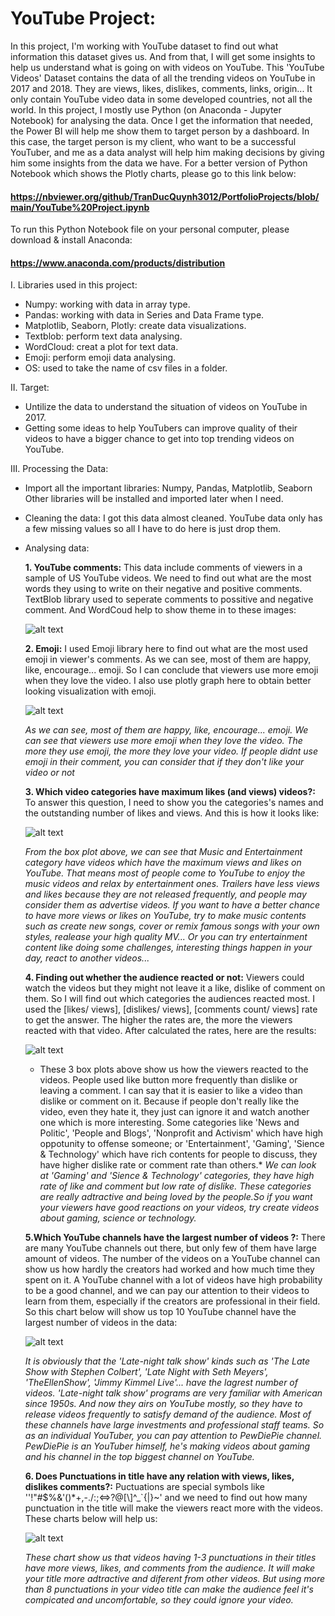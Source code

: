 # YouTube Project:
In this project, I'm working with YouTube dataset to find out what information this dataset gives us. And from that, I will get some insights to help us understand what is going on with videos on YouTube.
This 'YouTube Videos' Dataset contains the data of all the trending videos on YouTube in 2017 and 2018. They are views, likes, dislikes, comments, links, origin... It only contain YouTube video data in some developed countries, not all the world.
In this project, I mostly use Python (on Anaconda - Jupyter Notebook) for analysing the data. Once I get the information that needed, the Power BI will help me show them to target person by a dashboard. In this case, the target person is my client, who want to be a successful YouTuber, and me as a data analyst will help him making decisions by giving him some insights from the data we have.
For a better version of Python Notebook which shows the Plotly charts, please go to this link below:
#### https://nbviewer.org/github/TranDucQuynh3012/PortfolioProjects/blob/main/YouTube%20Project.ipynb
To run this Python Notebook file on your personal computer, please download & install Anaconda: 
#### https://www.anaconda.com/products/distribution

I. Libraries used in this project:
   - Numpy: working with data in array type.
   - Pandas: working with data in Series and Data Frame type.
   - Matplotlib, Seaborn, Plotly: create data visualizations.
   - Textblob: perform text data analysing.
   - WordCloud: creat a plot for text data.
   - Emoji: perform emoji data analysing.
   - OS: used to take the name of csv files in a folder.

II. Target: 
   - Untilize the data to understand the situation of videos on YouTube in 2017. 
   - Getting some ideas to help YouTubers can improve quality of their videos to have a bigger chance to get into top trending videos on YouTube.

III. Processing the Data:
   * Import all the important libraries: Numpy, Pandas, Matplotlib, Seaborn
   Other libraries will be installed and imported later when I need.
   * Cleaning the data: I got this data almost cleaned. YouTube data only has a few missing values so all I have to do here is just drop them.
   * Analysing data: 

     **1. YouTube comments:** This data include comments of viewers in a sample of US YouTube videos. We need to find out what are the most words they using to write on their negative and positive comments.
     TextBlob library used to seperate comments to possitive and negative comment. And WordCoud help to show theme in to these images:
     
      ![alt text](https://github.com/TranDucQuynh3012/Data_Analysis_Project/blob/main/YouTube_Project/Plot/positivenagative.png)
     

      **2. Emoji:** I used Emoji library here to find out what are the most used emoji in viewer's comments. As we can see, most of them are happy, like, encourage... emoji. So I can conclude that viewers use more emoji when they love the video. I also use plotly graph here to obtain better looking visualization with emoji.
      
      ![alt text](https://github.com/TranDucQuynh3012/Data_Analysis_Project/blob/main/YouTube_Project/Plot/emoji.png)
      
      *As we can see, most of them are happy, like, encourage... emoji. We can see that viewers use more emoji when they love the video. The more they use emoji, the more they love your video. If people didnt use emoji in their comment, you can consider that if they don't like your video or not*

      **3. Which video categories have maximum likes (and views) videos?:** To answer this question, I need to show you the categories's names and the outstanding number of likes and views. And this is how it looks like:

      ![alt text](https://github.com/TranDucQuynh3012/Data_Analysis_Project/blob/main/YouTube_Project/Plot/likeandview.png)

      *From the box plot above, we can see that Music and Entertainment category have videos which have the maximum views and likes on YouTube. That means most of people come to YouTube to enjoy the music videos and relax by entertainment ones. Trailers have less views and likes because they are not released frequently, and people may consider them as advertise videos.
      If you want to have a better chance to have more views or likes on YouTube, try to make music contents such as create new songs, cover or remix famous songs with your own styles, realease your high quality MV... Or you can try entertainment content like doing some challenges, interesting things happen in your day, react to another videos...*

      **4. Finding out whether the audience reacted or not:** Viewers could watch the videos but they might not leave it a like, dislike of comment on them. So I will find out which categories the audiences reacted most. I used the [likes/ views], [dislikes/ views], [comments count/ views] rate to get the answer. The higher the rates are, the more the viewers reacted with that video. After calculated the rates, here are the results:

      ![alt text](https://github.com/TranDucQuynh3012/Data_Analysis_Project/blob/main/YouTube_Project/Plot/likerate.png)

      * These 3 box plots above show us how the viewers reacted to the videos. People used like button more frequently than dislike or leaving a comment. I can say that it is easier to like a video than dislike or comment on it. Because if people don't really like the video, even they hate it, they just can ignore it and watch another one which is more interesting. Some categories like 'News and Politic', 'People and Blogs', 'Nonprofit and Activism' which have high oppotunity to offense someone; or 'Entertainment', 'Gaming', 'Sience & Technology' which have rich contents for people to discuss, they have higher dislike rate or comment rate than others.*
      *We can look at 'Gaming' and 'Sience & Technology' categories, they have high rate of like and comment but low rate of dislike. These categories are really adtractive and being loved by the people.So if you want your viewers have good reactions on your videos, try create videos about gaming, science or technology.* 

      **5.Which YouTube channels have the largest number of videos ?:** There are many YouTube channels out there, but only few of them have large amount of videos. The number of the videos on a YouTube channel can show us how hardly the creators had worked and how much time they spent on it. A YouTube channel with a lot of videos have high probability to be a good channel, and we can pay our attention to their videos to learn from them, especially if the creators are professional in their field. So this chart below will show us top 10 YouTube channel have the largest number of videos in the data:
      
      ![alt text](https://github.com/TranDucQuynh3012/Data_Analysis_Project/blob/main/YouTube_Project/Plot/likerate.png)

      *It is obviously that the 'Late-night talk show' kinds such as 'The Late Show with Stephen Colbert', 'Late Night with Seth Meyers', 'TheEllenShow', 'Jimmy Kimmel Live'... have the lagrest number of videos. 'Late-night talk show' programs are very familiar with American since 1950s. And now they airs on YouTube mostly, so they have to release videos frequently to satisfy demand of the audience. Most of these channels have large investments and professional staff teams. So as an individual YouTuber, you can pay attention to PewDiePie channel. PewDiePie is an YouTuber himself, he's making videos about gaming and his channel in the top biggest channel on YouTube.*

      **6. Does Punctuations in title  have any relation with views, likes, dislikes comments?:**  Puctuations are special symbols like ''!"#$%&\'()*+,-./:;<=>?@[\\]^_`{|}~' and we need to find out how many punctuation in the title will make the viewers react more with the videos. These charts below will help us:

      ![alt text](https://github.com/TranDucQuynh3012/Data_Analysis_Project/blob/main/YouTube_Project/Plot/punctuation.png)

      *These chart show us that videos having 1-3 punctuations in their titles have more views, likes, and comments from the audience. It will make your title more adtractive and diferent from other videos. But using more than 8 punctuations in your video title can make the audience feel it's compicated and uncomfortable, so they could ignore your video.*









